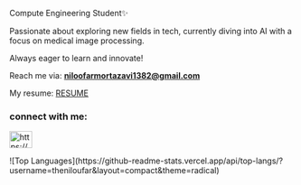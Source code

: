 Compute Engineering Student✨

Passionate about exploring new fields in tech, currently diving into AI with a focus on medical image processing. 

Always eager to learn and innovate!

Reach me via: **niloofarmortazavi1382@gmail.com**

My resume: [RESUME](https://drive.google.com/file/d/1ETEy6bz7JVZHsBpW6nEsDOIorPoindPH/view?usp=sharing)

<h3 align="left">connect with me:</h3>
<p align="left">
<a href="https://www.linkedin.com/in/niloufar-mortazavi/" target="blank"><img align="center" src="https://raw.githubusercontent.com/rahuldkjain/github-profile-readme-generator/master/src/images/icons/Social/linked-in-alt.svg" alt="https://www.linkedin.com/in/niloufar-mortazavi/" height="30" width="40" /></a>
</p>
<p>
![Top Languages](https://github-readme-stats.vercel.app/api/top-langs/?username=theniloufar&layout=compact&theme=radical)
</p>



